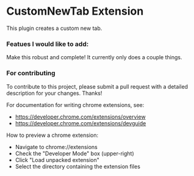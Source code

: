 # CustomNewTab Extension
This plugin creates a custom new tab.

### Featues I would like to add:
Make this robust and complete! It currently only does a couple things.

### For contributing
To contribute to this project, please submit a pull request with a detailed description for your changes. Thanks!

For documentation for writing chrome extensions, see:
- https://developer.chrome.com/extensions/overview
- https://developer.chrome.com/extensions/devguide

How to preview a chrome extension:
- Navigate to chrome://extensions
- Check the "Developer Mode" box (upper-right)
- Click "Load unpacked extension"
- Select the directory containing the extension files
